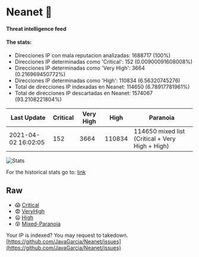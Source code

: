 # Neanet :hocho:
#### Threat intelligence feed
#### The stats:

- Direcciones IP con mala reputacion analizadas: 1688717 (100%)
- Direcciones IP determinadas como 'Critical':  152 (0.00900091608008%)
- Direcciones IP determinadas como 'Very High':  3664 (0.216969450772%)
- Direcciones IP determinadas como 'High':  110834 (6.56320745276)
- Total de direcciones IP indexadas en Neanet:  114650 (6.78917781961%)
- Total de direcciones IP descartadas en Neanet:  1574067 (93.2108221804%)

| Last Update | Critical | Very High | High | Paranoia |
| --- | --- | --- | --- | --- |
| 2021-04-02 16:02:05 | 152 | 3664 | 110834 | 114650 mixed list (Critical + Very High + High)|

![Stats](https://docs.google.com/spreadsheets/d/e/2PACX-1vSnaNMIXVabIpDJjufMlzH7poXnshF3mgd8Is1g9ytUEzVsP5my4Trn8f-xkoLLQ38xpL3HtmUexLo6/pubchart?oid=501124687&format=image)

For the historical stats go to: [link](/stats.csv)
## Raw
- :scream: [Critical](https://raw.githubusercontent.com/JavaGarcia/Neanet/master/blacklists/neanet_critical.txt)
- :fearful: [VeryHigh](https://raw.githubusercontent.com/JavaGarcia/Neanet/master/blacklists/neanet_veryHigh.txtt)
- :frowning: [High](https://raw.githubusercontent.com/JavaGarcia/Neanet/master/blacklists/neanet_high.txt)
- :dizzy_face: [Mixed-Paranoia](https://raw.githubusercontent.com/JavaGarcia/Neanet/master/blacklists/neanet_all.txt)


Your IP is indexed? You may request to takedown. [https://github.com/JavaGarcia/Neanet/issues](https://github.com/JavaGarcia/Neanet/issues)























































































































































































































































































































































































































































































































































































































































































































































































































































































































































































































































































































































































































































































































































































































































































































































































































































































































































































































































































































































































































































































































































































































































































































































































































































































































































































































































































































































































































































































































































































































































































































































































































































































































































































































































































































































































































































































































































































































































































































































































































































































































































































































































































































































































































































































































































































































































































































































































































































































































































































































































































































































































































































































































































































































































































































